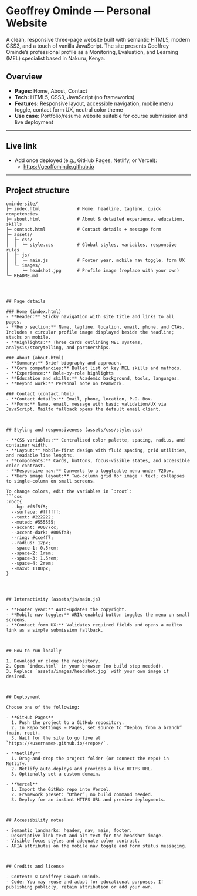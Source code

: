 # Geoffrey Ominde — Personal Website

A clean, responsive three-page website built with semantic HTML5, modern CSS3, and a touch of vanilla JavaScript. The site presents Geoffrey Ominde’s professional profile as a Monitoring, Evaluation, and Learning (MEL) specialist based in Nakuru, Kenya.



## Overview

- **Pages:** Home, About, Contact
- **Tech:** HTML5, CSS3, JavaScript (no frameworks)
- **Features:** Responsive layout, accessible navigation, mobile menu toggle, contact form UX, neutral color theme
- **Use case:** Portfolio/resume website suitable for course submission and live deployment

---

## Live link

- Add once deployed (e.g., GitHub Pages, Netlify, or Vercel):
  - https://geoffominde.github.io

---

## Project structure

```
ominde-site/
├─ index.html              # Home: headline, tagline, quick competencies
├─ about.html              # About & detailed experience, education, skills
├─ contact.html            # Contact details + message form
├─ assets/
│  ├─ css/
│  │  └─ style.css         # Global styles, variables, responsive rules
│  ├─ js/
│  │  └─ main.js           # Footer year, mobile nav toggle, form UX
│  └─ images/
│     └─ headshot.jpg      # Profile image (replace with your own)
└─ README.md




## Page details

### Home (index.html)
- **Header:** Sticky navigation with site title and links to all pages.
- **Hero section:** Name, tagline, location, email, phone, and CTAs. Includes a circular profile image displayed beside the headline; stacks on mobile.
- **Highlights:** Three cards outlining MEL systems, analysis/storytelling, and partnerships.

### About (about.html)
- **Summary:** Brief biography and approach.
- **Core competencies:** Bullet list of key MEL skills and methods.
- **Experience:** Role-by-role highlights 
- **Education and skills:** Academic background, tools, languages.
- **Beyond work:** Personal note on teamwork.

### Contact (contact.html)
- **Contact details:** Email, phone, location, P.O. Box.
- **Form:** Name, email, message with basic validation/UX via JavaScript. Mailto fallback opens the default email client.



## Styling and responsiveness (assets/css/style.css)

- **CSS variables:** Centralized color palette, spacing, radius, and container width.
- **Layout:** Mobile-first design with fluid spacing, grid utilities, and readable line lengths.
- **Components:** Cards, buttons, focus-visible states, and accessible color contrast.
- **Responsive nav:** Converts to a toggleable menu under 720px.
- **Hero image layout:** Two-column grid for image + text; collapses to single-column on small screens.

To change colors, edit the variables in `:root`:
```css
:root{
  --bg: #f5f5f5;
  --surface: #ffffff;
  --text: #222222;
  --muted: #555555;
  --accent: #0077cc;
  --accent-dark: #005fa3;
  --ring: #cce4f7;
  --radius: 12px;
  --space-1: 0.5rem;
  --space-2: 1rem;
  --space-3: 1.5rem;
  --space-4: 2rem;
  --maxw: 1100px;
}




## Interactivity (assets/js/main.js)

- **Footer year:** Auto-updates the copyright.
- **Mobile nav toggle:** ARIA-enabled button toggles the menu on small screens.
- **Contact form UX:** Validates required fields and opens a mailto link as a simple submission fallback.



## How to run locally

1. Download or clone the repository.
2. Open `index.html` in your browser (no build step needed).
3. Replace `assets/images/headshot.jpg` with your own image if desired.



## Deployment

Choose one of the following:

- **GitHub Pages**
  1. Push the project to a GitHub repository.
  2. In Repo Settings → Pages, set source to “Deploy from a branch” (main, root).
  3. Wait for the site to go live at `https://<username>.github.io/<repo>/`.

- **Netlify**
  1. Drag-and-drop the project folder (or connect the repo) in Netlify.
  2. Netlify auto-deploys and provides a live HTTPS URL.
  3. Optionally set a custom domain.

- **Vercel**
  1. Import the GitHub repo into Vercel.
  2. Framework preset: “Other”; no build command needed.
  3. Deploy for an instant HTTPS URL and preview deployments.



## Accessibility notes

- Semantic landmarks: header, nav, main, footer.
- Descriptive link text and alt text for the headshot image.
- Visible focus styles and adequate color contrast.
- ARIA attributes on the mobile nav toggle and form status messaging.



## Credits and license

- Content: © Geoffrey Okwach Ominde.
- Code: You may reuse and adapt for educational purposes. If publishing publicly, retain attribution or add your own.


